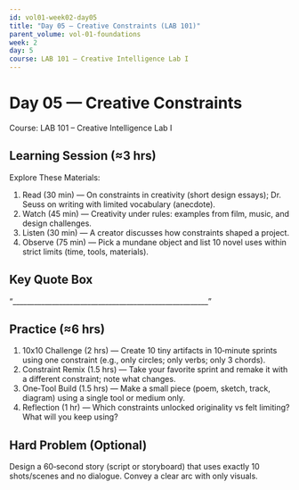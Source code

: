 ```yaml
---
id: vol01-week02-day05
title: "Day 05 — Creative Constraints (LAB 101)"
parent_volume: vol-01-foundations
week: 2
day: 5
course: LAB 101 – Creative Intelligence Lab I
---
```


# Day 05 — Creative Constraints
Course: LAB 101 – Creative Intelligence Lab I

## Learning Session (≈3 hrs)
Explore These Materials:
1. Read (30 min) — On constraints in creativity (short design essays); Dr. Seuss on writing with limited vocabulary (anecdote).  
2. Watch (45 min) — Creativity under rules: examples from film, music, and design challenges.  
3. Listen (30 min) — A creator discusses how constraints shaped a project.  
4. Observe (75 min) — Pick a mundane object and list 10 novel uses within strict limits (time, tools, materials).

## Key Quote Box
“_______________________________________________________”

## Practice (≈6 hrs)
1. 10x10 Challenge (2 hrs) — Create 10 tiny artifacts in 10‑minute sprints using one constraint (e.g., only circles; only verbs; only 3 chords).  
2. Constraint Remix (1.5 hrs) — Take your favorite sprint and remake it with a different constraint; note what changes.  
3. One‑Tool Build (1.5 hrs) — Make a small piece (poem, sketch, track, diagram) using a single tool or medium only.  
4. Reflection (1 hr) — Which constraints unlocked originality vs felt limiting? What will you keep using?

## Hard Problem (Optional)
Design a 60‑second story (script or storyboard) that uses exactly 10 shots/scenes and no dialogue. Convey a clear arc with only visuals.
